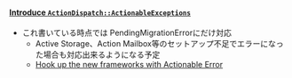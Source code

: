 #### [Introduce `ActionDispatch::ActionableExceptions`](https://github.com/rails/rails/pull/34788)

* これ書いている時点では PendingMigrationErrorにだけ対応
  * Active Storage、Action Mailbox等のセットアップ不足でエラーになった場合も対応出来るようになる予定
  * [Hook up the new frameworks with Actionable Error](https://github.com/rails/rails/pull/36455)
